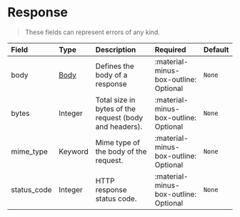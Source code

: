 [comment]: # (AUTOGENERATED MARKDOWN CONTENT)
# Response
> These fields can represent errors of any kind.

| Field | Type | Description | Required | Default |
| :--- | :--- | :--- | :--- | :--- |
| body | [Body](/howler/odm/class/body) | Defines the body of a response | :material-minus-box-outline: Optional | `None` |
| bytes | Integer | Total size in bytes of the request (body and headers). | :material-minus-box-outline: Optional | `None` |
| mime_type | Keyword | Mime type of the body of the request. | :material-minus-box-outline: Optional | `None` |
| status_code | Integer | HTTP response status code. | :material-minus-box-outline: Optional | `None` |